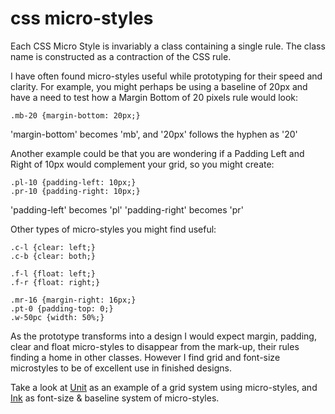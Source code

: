 css micro-styles
================

Each CSS Micro Style is invariably a class containing a single rule.  The class name is constructed as a contraction of the CSS rule.

I have often found micro-styles useful while prototyping for their speed and clarity.  For example, you might perhaps be using a baseline of 20px and have a need to test how a Margin Bottom of 20 pixels rule would look:

    .mb-20 {margin-bottom: 20px;}

'margin-bottom' becomes 'mb', and '20px' follows the hyphen as '20'

Another example could be that you are wondering if a Padding Left and Right of 10px would complement your grid, so you might create:

    .pl-10 {padding-left: 10px;}
    .pr-10 {padding-right: 10px;}

'padding-left' becomes 'pl'
'padding-right' becomes 'pr'

Other types of micro-styles you might find useful:

    .c-l {clear: left;}
    .c-b {clear: both;}

    .f-l {float: left;}
    .f-r {float: right;}

    .mr-16 {margin-right: 16px;}
    .pt-0 {padding-top: 0;}
    .w-50pc {width: 50%;}

As the prototype transforms into a design I would expect margin, padding, clear and float micro-styles to disappear from the mark-up, their rules finding a home in other classes. However I find grid and font-size microstyles to be of excellent use in finished designs.

Take a look at [Unit](https://github.com/paulhhowells/unit) as an example of a grid system using micro-styles, and [Ink](https://github.com/paulhhowells/unit) as font-size & baseline system of micro-styles.